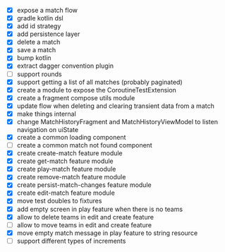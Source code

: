 - [x] expose a match flow
- [x] gradle kotlin dsl
- [x] add id strategy
- [x] add persistence layer
- [x] delete a match
- [x] save a match
- [x] bump kotlin
- [x] extract dagger convention plugin
- [ ] support rounds
- [x] support getting a list of all matches (probably paginated)
- [x] create a module to expose the CoroutineTestExtension
- [x] create a fragment compose utils module
- [x] update flow when deleting and clearing transient data from a match
- [x] make things internal
- [x] change MatchHistoryFragment and MatchHistoryViewModel to listen navigation on uiState
- [x] create a common loading component
- [ ] create a common match not found component
- [x] create create-match feature module
- [x] create get-match feature module
- [x] create play-match feature module
- [x] create remove-match feature module
- [x] create persist-match-changes feature module
- [x] create edit-match feature module
- [x] move test doubles to fixtures
- [x] add empty screen in play feature when there is no teams
- [x] allow to delete teams in edit and create feature
- [ ] allow to move teams in edit and create feature
- [x] move empty match message in play feature to string resource
- [ ] support different types of increments
